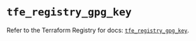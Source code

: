 # `tfe_registry_gpg_key`

Refer to the Terraform Registry for docs: [`tfe_registry_gpg_key`](https://registry.terraform.io/providers/hashicorp/tfe/0.56.0/docs/resources/registry_gpg_key).
